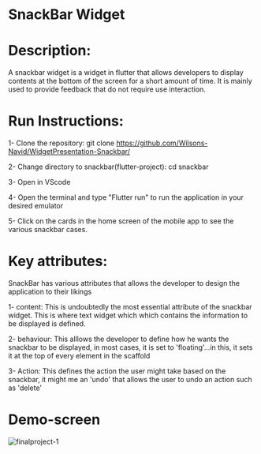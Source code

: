 # SnackBar Widget

# Description:  
A snackbar widget is a widget in flutter that allows developers to display contents at the bottom of the screen for a short amount of time. It is mainly  used to provide feedback that do not require use interaction.

# Run Instructions:

1- Clone the repository: git clone https://github.com/Wilsons-Navid/WidgetPresentation-Snackbar/  

2- Change directory to  snackbar(flutter-project): cd snackbar  

3- Open in VScode  

4- Open the terminal and type "Flutter run" to run the application in your desired emulator  

5- Click on the cards in the  home screen of the mobile app  to see the various snackbar cases.

# Key attributes:
SnackBar has various attributes that allows the developer to design the application to their likings  


1- content: This is undoubtedly the most essential attribute of the snackbar widget. This is where text widget which which contains the information to be displayed is defined.  

2- behaviour: This alllows the developer to  define how he wants the snackbar to be displayed, in most cases, it is set to 'floating'...in this, it sets it at the top of every element in the scaffold  

3- Action: This defines the action the user might take based on the snackbar, it might me  an 'undo' that allows the user to undo an action such as 'delete'  


# Demo-screen
![finalproject-1](https://github.com/user-attachments/assets/af902e10-c983-4167-b1d9-0ebbb5a1304f)
